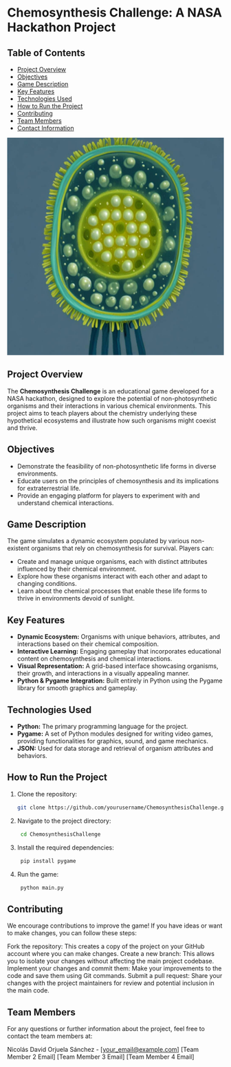 # Chemosynthesis Challenge: A NASA Hackathon Project

## Table of Contents
- [Project Overview](#project-overview)
- [Objectives](#objectives)
- [Game Description](#game-description)
- [Key Features](#key-features)
- [Technologies Used](#technologies-used)
- [How to Run the Project](#how-to-run-the-project)
- [Contributing](#contributing)
- [Team Members](#team-members)
- [Contact Information](#contact-information)

![Image  Chemosynthesis Challenge](img\Azufre.jpg)

## Project Overview
The **Chemosynthesis Challenge** is an educational game developed for a NASA hackathon, designed to explore the potential of non-photosynthetic organisms and their interactions in various chemical environments. This project aims to teach players about the chemistry underlying these hypothetical ecosystems and illustrate how such organisms might coexist and thrive.

## Objectives
- Demonstrate the feasibility of non-photosynthetic life forms in diverse environments.
- Educate users on the principles of chemosynthesis and its implications for extraterrestrial life.
- Provide an engaging platform for players to experiment with and understand chemical interactions.

## Game Description
The game simulates a dynamic ecosystem populated by various non-existent organisms that rely on chemosynthesis for survival. Players can:
- Create and manage unique organisms, each with distinct attributes influenced by their chemical environment.
- Explore how these organisms interact with each other and adapt to changing conditions.
- Learn about the chemical processes that enable these life forms to thrive in environments devoid of sunlight.

## Key Features
- **Dynamic Ecosystem:** Organisms with unique behaviors, attributes, and interactions based on their chemical composition.
- **Interactive Learning:** Engaging gameplay that incorporates educational content on chemosynthesis and chemical interactions.
- **Visual Representation:** A grid-based interface showcasing organisms, their growth, and interactions in a visually appealing manner.
- **Python & Pygame Integration:** Built entirely in Python using the Pygame library for smooth graphics and gameplay.

## Technologies Used
- **Python:** The primary programming language for the project.
- **Pygame:** A set of Python modules designed for writing video games, providing functionalities for graphics, sound, and game mechanics.
- **JSON:** Used for data storage and retrieval of organism attributes and behaviors.

## How to Run the Project
1. Clone the repository:
   ```bash
   git clone https://github.com/yourusername/ChemosynthesisChallenge.git

2. Navigate to the project directory:
   ```bash
    cd ChemosynthesisChallenge

3. Install the required dependencies:
   ```bash
    pip install pygame

4. Run the game:
   ```bash
    python main.py

## Contributing

We encourage contributions to improve the game! If you have ideas or want to make changes, you can follow these steps:

Fork the repository: This creates a copy of the project on your GitHub account where you can make changes.
Create a new branch: This allows you to isolate your changes without affecting the main project codebase.
Implement your changes and commit them: Make your improvements to the code and save them using Git commands.
Submit a pull request: Share your changes with the project maintainers for review and potential inclusion in the main code.

## Team Members

For any questions or further information about the project, feel free to contact the team members at:

Nicolás David Orjuela Sánchez - [your_email@example.com]
[Team Member 2 Email]
[Team Member 3 Email]
[Team Member 4 Email]
